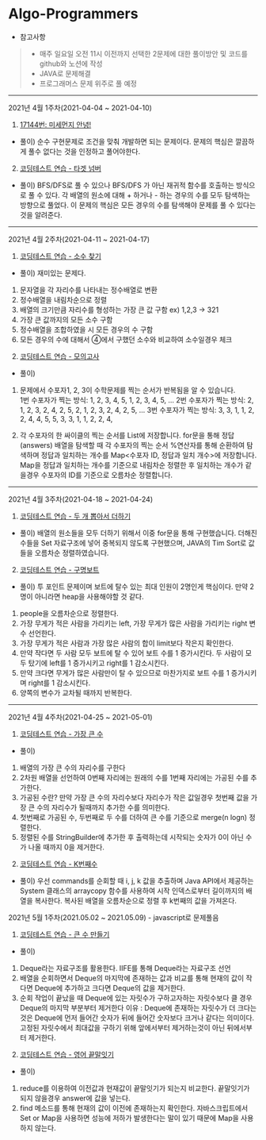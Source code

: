 # Algo-Programmers


* 참고사항
> + 매주 일요일 오전 11시 이전까지 선택한 2문제에 대한 풀이방안 및 코드를 github와 노션에 작성
> + JAVA로 문제해결
> + 프로그래머스 문제 위주로 풀 예정

* * *

2021년 4월 1주차(2021-04-04 ~ 2021-04-10)
1) [17144번: 미세먼지 안녕!](https://www.acmicpc.net/problem/17144)
+ 풀이) 순수 구현문제로 조건을 맞춰 개발하면 되는 문제이다. 문제의 핵심은 깔끔하게 풀수 없다는 것을 인정하고 풀어야한다.

2) [코딩테스트 연습 - 타겟 넘버](https://programmers.co.kr/learn/courses/30/lessons/43165)
+ 풀이) BFS/DFS로 풀 수 있으나 BFS/DFS 가 아닌 재귀적 함수를 호출하는 방식으로 풀 수 있다. 각 배열의 원소에 대해 + 하거나 - 하는 경우의 수를 모두 탐색하는 방향으로 풀었다. 이 문제의 핵심은 모든 경우의 수를 탐색해야 문제를 풀 수 있다는 것을 알려준다.

* * *
2021년 4월 2주차(2021-04-11 ~ 2021-04-17)
1) [코딩테스트 연습 - 소수 찾기](https://programmers.co.kr/learn/courses/30/lessons/42839)
+ 풀이) 재미있는 문제다. 

1. 문자열을 각 자리수를 나타내는 정수배열로 변환
2. 정수배열을 내림차순으로 정렬
3. 배열의 크기만큼 자리수를 형성하는 가장 큰 값 구함
ex) 1,2,3 → 321
4. 가장 큰 값까지의 모든 소수 구함
5. 정수배열을 조합하였을 시 모든 경우의 수 구함
6. 모든 경우의 수에 대해서 ④에서 구했던 소수와 비교하여 소수일경우 체크 

2) [코딩테스트 연습 - 모의고사](https://programmers.co.kr/learn/courses/30/lessons/42840)
+ 풀이) 
1. 문제에서 수포자1, 2, 3이 수학문제를 찍는 순서가 반복됨을 알 수 있습니다.  
1번 수포자가 찍는 방식: 1, 2, 3, 4, 5, 1, 2, 3, 4, 5, ...
2번 수포자가 찍는 방식: 2, 1, 2, 3, 2, 4, 2, 5, 2, 1, 2, 3, 2, 4, 2, 5, ...
3번 수포자가 찍는 방식: 3, 3, 1, 1, 2, 2, 4, 4, 5, 5, 3, 3, 1, 1, 2, 2, 4, 

2. 각 수포자의 한 싸이클의 찍는 순서를 List에 저장합니다. for문을 통해 정답(answers) 배열을 탐색할 때 각 수포자의 찍는 순서 %연산자를 통해 순환하여 탐색하며 정답과 일치하는 개수를 Map<수포자 ID, 정답과 일치 개수>에 저장합니다.
Map을 정답과 일치하는 개수를 기준으로 내림차순 정렬한 후 일치하는 개수가 같을경우 수포자의 ID를 기준으로 오름차순 정렬합니다.

* * *
2021년 4월 3주차(2021-04-18 ~ 2021-04-24)
1) [코딩테스트 연습 - 두 개 뽑아서 더하기](https://programmers.co.kr/learn/courses/30/lessons/68644)
+ 풀이) 배열의 원소들을 모두 더하기 위해서 이중 for문을 통해 구현했습니다.
더해진 수들을 Set 자료구조에 넣어 중복되지 않도록 구현했으며, JAVA의 Tim Sort로 값들을 오름차순 정렬하였습니다.


2) [코딩테스트 연습 - 구명보트](https://programmers.co.kr/learn/courses/30/lessons/42885)
+ 풀이)
투 포인트 문제이며 보트에 탈수 있는 최대 인원이 2명인게 핵심이다.
만약 2명이 아니라면 heap을 사용해야할 것 같다.
1. people을 오름차순으로 정렬한다.
2. 가장 무게가 적은 사람을 가리키는 left, 가장 무게가 많은 사람을 가리키는 right 변수 선언한다.
3. 가장 무게가 적은 사람과 가장 많은 사람의 합이 limit보다 작은지 확인한다.
4. 만약 작다면 두 사람 모두 보트에 탈 수 있어 보트 수를 1 증가시킨다. 두 사람이 모두 탔기에 left를 1 증가시키고 right를 1 감소시킨다.
5. 만약 크다면 무게가 많은 사람만이 탈 수 있으므로 마찬가지로 보트 수를 1 증가시키며 right를 1 감소시킨다.
6. 양쪽의 변수가 교차될 때까지 반복한다.

* * *
2021년 4월 4주차(2021-04-25 ~ 2021-05-01)
1) [코딩테스트 연습 - 가장 큰 수](https://programmers.co.kr/learn/courses/30/lessons/42746)
+ 풀이) 
1. 배열의 가장 큰 수의 자리수를 구한다
2. 2차원 배열을 선언하여 0번째 자리에는 원래의 수를 1번째 자리에는 가공된 수를 추가한다.
3. 가공된 수란? 만약 가장 큰 수의 자리수보다 자리수가 작은 값일경우 첫번째 값을 가장 큰 수의 자리수가 될때까지 추가한 수를 의미한다.
4. 첫번째로 가공된 수, 두번째로 두 수를 더하여 큰 수를 기준으로 merge(n logn) 정렬한다.
5. 정렬된 수를 StringBuilder에 추가한 후 출력하는데 시작되는 숫자가 0이 아닌 수가 나올 때까지 0을 제거한다.  

2) [코딩테스트 연습 - K번째수](https://programmers.co.kr/learn/courses/30/lessons/42748)
+ 풀이) 우선 commands를 순회할 때 i, j, k 값을 추출하며 Java API에서 제공하는 System 클래스의 arraycopy 함수를 사용하여 시작 인덱스로부터 길이까지의 배열을 복사한다.
복사된 배열을 오름차순으로 정렬 후 k번째의 값을 가져온다. 

2021년 5월 1주차(2021.05.02 ~ 2021.05.09) - javascript로 문제풀음
1) [코딩테스트 연습 - 큰 수 만들기](https://programmers.co.kr/learn/courses/30/lessons/42883)
+ 풀이) 
1. Deque라는 자료구조를 활용한다. 
IIFE를 통해 Deque라는 자료구조 선언
2. 배열을 순회하면서 Deque의 마지막에 존재하는 값과 비교를 통해 현재의 값이 작다면 Deque에 추가하고 크다면 Deque의 값을 제거한다.
3. 순회 작업이 끝났을 때 Deque에 있는 자릿수가 구하고자하는 자릿수보다 클 경우 Deque의 마지막 부분부터 제거한다
이유 : Deque에 존재하는 자릿수가 더 크다는 것은 Deque에 먼저 들어간 숫자가 뒤에 들어간 숫자보다 크거나 같다는 의미이다. 고정된 자릿수에서 최대값을 구하기 위해 앞에서부터 제거하는것이 아닌 뒤에서부터 제거한다.

2) [코딩테스트 연습 - 영어 끝말잇기](https://programmers.co.kr/learn/courses/30/lessons/12981)
+ 풀이) 
1. reduce를 이용하여 이전값과 현재값이 끝말잇기가 되는지 비교한다. 
끝말잇기가 되지 않을경우 answer에 값을 넣는다.
2. find 메소드를 통해 현재의 값이 이전에 존재하는지 확인한다.
자바스크립트에서 Set or Map을 사용하면 성능에 저하가 발생한다는 말이 있기 때문에 Map을 사용하지 않는다.
